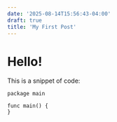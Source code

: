```yaml
---
date: '2025-08-14T15:56:43-04:00'
draft: true
title: 'My First Post'
---
```


# Hello!

This is a snippet of code:

```golang
package main

func main() {
}
```
